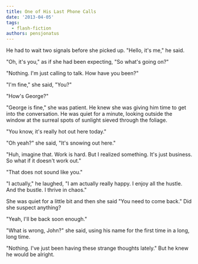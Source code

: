 ```yaml
---
title: One of His Last Phone Calls
date: '2013-04-05'
tags:
  - flash-fiction
authors: pensjonatus
---
```


He had to wait two signals before she picked up. "Hello, it's me," he said.

<!-- truncate -->

"Oh, it's you," as if she had been expecting, "So what's going on?"

"Nothing. I'm just calling to talk. How have you been?"

"I'm fine," she said, "You?"

"How's George?"

"George is fine," she was patient. He knew she was giving him time to get into
the conversation. He was quiet for a minute, looking outside the window at the
surreal spots of sunlight sieved through the foliage.

"You know, it's really hot out here today."

"Oh yeah?" she said, "It's snowing out here."

"Huh, imagine that. Work is hard. But I realized something. It's just business.
So what if it doesn't work out."

"That does not sound like you."

"I actually," he laughed, "I am actually really happy. I enjoy all the hustle.
And the bustle. I thrive in chaos."

She was quiet for a little bit and then she said "You need to come back." Did
she suspect anything?

"Yeah, I'll be back soon enough."

"What is wrong, John?" she said, using his name for the first time in a long,
long time.

"Nothing. I've just been having these strange thoughts lately." But he knew he
would be alright.
